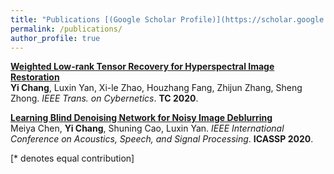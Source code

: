 ```yaml
---
title: "Publications [(Google Scholar Profile)](https://scholar.google.com.hk/citations?user=I1nZ67YAAAAJ&hl=en)"
permalink: /publications/
author_profile: true
---
```

<b>[Weighted Low-rank Tensor Recovery for Hyperspectral Image Restoration](https://owuchangyuo.github.io/publications/WLRTR)</b> <br> 
<b>Yi Chang</b>, Luxin Yan, Xi-le Zhao, Houzhang Fang, Zhijun Zhang, Sheng Zhong.
<i>IEEE Trans. on Cybernetics</i>. <b>TC 2020</b>.

<b>[Learning Blind Denoising Network for Noisy Image Deblurring](https://owuchangyuo.github.io/publications/BDN)</b> <br> 
Meiya Chen, <b>Yi Chang</b>, Shuning Cao, Luxin Yan.
<i>IEEE International Conference on Acoustics, Speech, and Signal Processing</i>. <b>ICASSP 2020</b>.

[\* denotes equal contribution]
